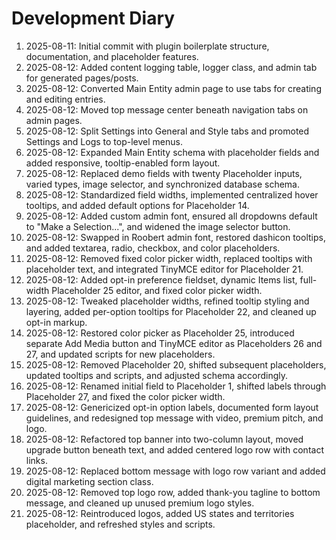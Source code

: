# Development Diary

1. 2025-08-11: Initial commit with plugin boilerplate structure, documentation, and placeholder features.
2. 2025-08-12: Added content logging table, logger class, and admin tab for generated pages/posts.
3. 2025-08-12: Converted Main Entity admin page to use tabs for creating and editing entries.
4. 2025-08-12: Moved top message center beneath navigation tabs on admin pages.
5. 2025-08-12: Split Settings into General and Style tabs and promoted Settings and Logs to top-level menus.
6. 2025-08-12: Expanded Main Entity schema with placeholder fields and added responsive, tooltip-enabled form layout.
7. 2025-08-12: Replaced demo fields with twenty Placeholder inputs, varied types, image selector, and synchronized database schema.
8. 2025-08-12: Standardized field widths, implemented centralized hover tooltips, and added default options for Placeholder 14.
9. 2025-08-12: Added custom admin font, ensured all dropdowns default to "Make a Selection...", and widened the image selector button.
10. 2025-08-12: Swapped in Roobert admin font, restored dashicon tooltips, and added textarea, radio, checkbox, and color placeholders.
11. 2025-08-12: Removed fixed color picker width, replaced tooltips with placeholder text, and integrated TinyMCE editor for Placeholder 21.
12. 2025-08-12: Added opt-in preference fieldset, dynamic Items list, full-width Placeholder 25 editor, and fixed color picker width.
13. 2025-08-12: Tweaked placeholder widths, refined tooltip styling and layering, added per-option tooltips for Placeholder 22, and cleaned up opt-in markup.
14. 2025-08-12: Restored color picker as Placeholder 25, introduced separate Add Media button and TinyMCE editor as Placeholders 26 and 27, and updated scripts for new placeholders.
15. 2025-08-12: Removed Placeholder 20, shifted subsequent placeholders, updated tooltips and scripts, and adjusted schema accordingly.
16. 2025-08-12: Renamed initial field to Placeholder 1, shifted labels through Placeholder 27, and fixed the color picker width.
17. 2025-08-12: Genericized opt-in option labels, documented form layout guidelines, and redesigned top message with video, premium pitch, and logo.
18. 2025-08-12: Refactored top banner into two-column layout, moved upgrade button beneath text, and added centered logo row with contact links.
19. 2025-08-12: Replaced bottom message with logo row variant and added digital marketing section class.
20. 2025-08-12: Removed top logo row, added thank-you tagline to bottom message, and cleaned up unused premium logo styles.
21. 2025-08-12: Reintroduced logos, added US states and territories placeholder, and refreshed styles and scripts.
